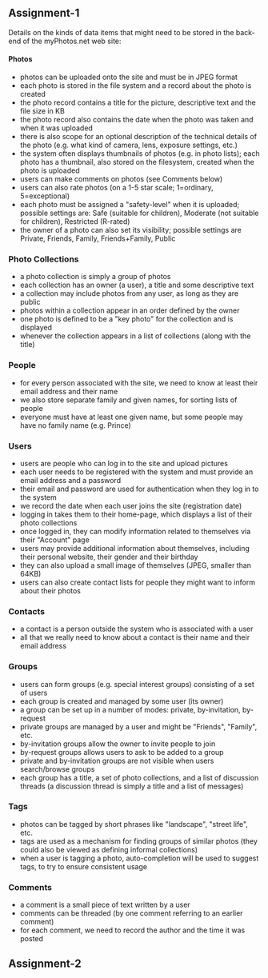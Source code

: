 ## Assignment-1

Details on the kinds of data items that might need to be stored in the back-end of the myPhotos.net web site:

#### Photos
* photos can be uploaded onto the site and must be in JPEG format
* each photo is stored in the file system and a record about the photo is created
* the photo record contains a title for the picture, descriptive text and the file size in KB
* the photo record also contains the date when the photo was taken and when it was uploaded
* there is also scope for an optional description of the technical details of the photo (e.g. what kind of camera, lens, exposure settings, etc.)
* the system often displays thumbnails of photos (e.g. in photo lists); each photo has a thumbnail, also stored on the filesystem, created when the photo is uploaded
* users can make comments on photos (see Comments below)
* users can also rate photos (on a 1-5 star scale; 1=ordinary, 5=exceptional)
* each photo must be assigned a "safety-level" when it is uploaded; possible settings are: Safe (suitable for children), Moderate (not suitable for children), Restricted (R-rated) 
* the owner of a photo can also set its visibility; possible settings are Private, Friends, Family, Friends+Family, Public

### Photo Collections
* a photo collection is simply a group of photos
* each collection has an owner (a user), a title and some descriptive text
* a collection may include photos from any user, as long as they are public
* photos within a collection appear in an order defined by the owner
* one photo is defined to be a "key photo" for the collection and is displayed
* whenever the collection appears in a list of collections (along with the title)

### People
* for every person associated with the site, we need to know at least their email address and their name
* we also store separate family and given names, for sorting lists of people
* everyone must have at least one given name, but some people may have no family name (e.g. Prince)

### Users
* users are people who can log in to the site and upload pictures
* each user needs to be registered with the system and must provide an email address and a password
* their email and password are used for authentication when they log in to the system
* we record the date when each user joins the site (registration date)
* logging in takes them to their home-page, which displays a list of their photo collections
* once logged in, they can modify information related to themselves via their "Account" page
* users may provide additional information about themselves, including their personal website, their gender and their birthday
* they can also upload a small image of themselves (JPEG, smaller than 64KB)
* users can also create contact lists for people they might want to inform about their photos

### Contacts
* a contact is a person outside the system who is associated with a user
* all that we really need to know about a contact is their name and their email address

### Groups
* users can form groups (e.g. special interest groups) consisting of a set of users
* each group is created and managed by some user (its owner)
* a group can be set up in a number of modes: private, by-invitation, by-request
* private groups are managed by a user and might be "Friends", "Family", etc.
* by-invitation groups allow the owner to invite people to join
* by-request groups allows users to ask to be added to a group
* private and by-invitation groups are not visible when users search/browse groups
* each group has a title, a set of photo collections, and a list of discussion threads (a discussion thread is simply a title and a list of messages)

### Tags
* photos can be tagged by short phrases like "landscape", "street life", etc.
* tags are used as a mechanism for finding groups of similar photos (they could also be viewed as defining informal collections)
* when a user is tagging a photo, auto-completion will be used to suggest tags, to try to ensure consistent usage

### Comments
* a comment is a small piece of text written by a user
* comments can be threaded (by one comment referring to an earlier comment)
* for each comment, we need to record the author and the time it was posted


## Assignment-2
